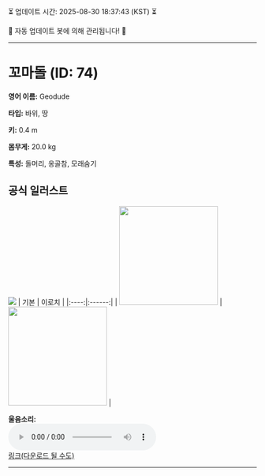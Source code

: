 
⏳ 업데이트 시간: 2025-08-30 18:37:43 (KST) ⏳

🤖 자동 업데이트 봇에 의해 관리됩니다! 🤖

---

# 꼬마돌 (ID: 74)
**영어 이름:** Geodude

**타입:** 바위, 땅

**키:** 0.4 m

**몸무게:** 20.0 kg

**특성:** 돌머리, 옹골참, 모래숨기

## 공식 일러스트
![](https://raw.githubusercontent.com/PokeAPI/sprites/master/sprites/pokemon/other/official-artwork/74.png)
| 기본 | 이로치 |
|:----:|:------:|
| <img src="http://play.pokemonshowdown.com/sprites/ani/geodude.gif" width="200"> | <img src="http://play.pokemonshowdown.com/sprites/ani-shiny/geodude.gif" width="200"> |

**울음소리:**<br><audio controls src="https://raw.githubusercontent.com/PokeAPI/cries/main/cries/pokemon/latest/74.ogg"></audio><br> [링크(다운로드 될 수도)](https://raw.githubusercontent.com/PokeAPI/cries/main/cries/pokemon/latest/74.ogg)


---

